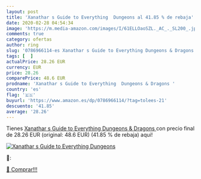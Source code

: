 ```yaml
---
layout: post
title: 'Xanathar s Guide to Everything  Dungeons al 41.85 % de rebaja'
date: 2020-02-28 04:54:34
image: 'https://m.media-amazon.com/images/I/61ELLOaoSZL._AC_._SL200_.jpg'
comments: true
category: ofertas
author: ring
slug: '0786966114-es Xanathar s Guide to Everything Dungeons & Dragons'
tags: [  ]
actualPrice: 28.26 EUR
currency: EUR
price: 28.26
comparePrice: 48.6 EUR
prodname: 'Xanathar s Guide to Everything  Dungeons & Dragons '
country: 'es'
flag: '🇪🇸'
buyurl: 'https://www.amazon.es/dp/0786966114/?tag=tolees-21'
descuento: '41.85'
average: '28.26'
---
```


Tienes [Xanathar s Guide to Everything  Dungeons & Dragons ](https://www.amazon.es/dp/0786966114/?tag=tolees-21) con precio final de  28.26 EUR (original: 48.6 EUR) (41.85 %  de rebaja) aqui!

[![Xanathar s Guide to Everything  Dungeons](https://m.media-amazon.com/images/I/61ELLOaoSZL._AC_._SL200_.jpg)](https://www.amazon.es/dp/0786966114/?tag=tolees-21)

🔎:


[🛒 Comprar!!!](https://www.amazon.es/dp/0786966114/?tag=tolees-21)
